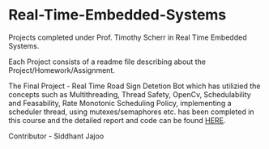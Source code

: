 # Real-Time-Embedded-Systems
Projects completed under Prof. Timothy Scherr in Real Time Embedded Systems.

Each Project consists of a readme file describing about the Project/Homework/Assignment.

The Final Project - Real Time Road Sign Detetion Bot which has utilizied the concepts such as Multithreading, Thread Safety, OpenCv, Schedulability and Feasability, Rate Monotonic Scheduling Policy, implementing a scheduler thread, using mutexes/semaphores etc. has been completed in this course and the detailed report and code can be found [HERE](https://github.com/jajoosiddhant/Real-Time-Embedded-Systems-RTES/tree/master/Real%20Time%20Road%20Sign%20Detection%20Bot).

Contributor - Siddhant Jajoo
